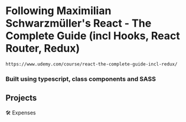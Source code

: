 # Following Maximilian Schwarzmüller's React - The Complete Guide (incl Hooks, React Router, Redux)
`https://www.udemy.com/course/react-the-complete-guide-incl-redux/`

### Built using typescript, class components and SASS

## Projects
🛠 Expenses